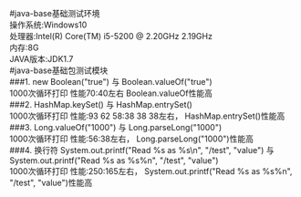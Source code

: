 #java-base基础测试环境<br />
操作系统:Windows10<br />
处理器:Intel(R) Core(TM) i5-5200 @ 2.20GHz 2.19GHz<br />
内存:8G<br />
JAVA版本:JDK1.7<br />
#java-base基础包测试模块<br />
###1. new Boolean("true") 与 Boolean.valueOf("true")<br />
1000次循环打印 性能70:40左右 Boolean.valueOf性能高<br />
###2. HashMap.keySet() 与 HashMap.entrySet()<br />
1000次循环打印 性能:93   62    58:38  38   38左右， HashMap.entrySet()性能高<br />
###3. Long.valueOf("1000") 与 Long.parseLong("1000")<br />
1000次循环打印 性能:56:38左右， Long.parseLong("1000")性能高<br />
###4. 换行符 System.out.printf("Read %s as %s\n", "/test", "value") 与  System.out.printf("Read %s as %s%n", "/test", "value")<br />
1000次循环打印 性能:250:165左右， System.out.printf("Read %s as %s%n", "/test", "value")性能高<br />